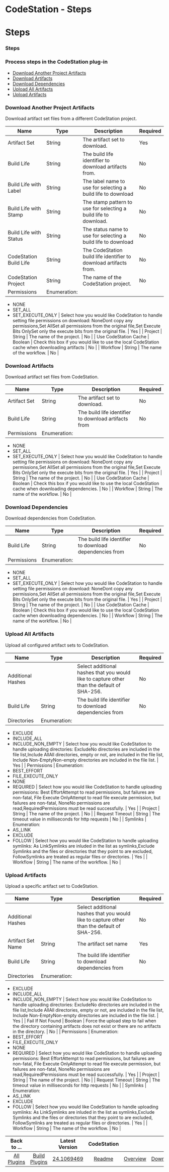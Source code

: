 
CodeStation - Steps
===================

# Steps



### Steps




 



### Process steps in the CodeStation plug-in


* [Download Another Project Artifacts](#download_another_project_artifacts)
* [Download Artifacts](#download_artifacts)
* [Download Dependencies](#download_dependencies)
* [Upload All Artifacts](#upload_all_artifacts)
* [Upload Artifacts](#upload_artifacts)




### Download Another Project Artifacts


Download artifact set files from a different CodeStation project.




| Name | Type | Description | Required |
| --- | --- | --- | --- |
| Artifact Set | String | The artifact set to download. | Yes |
| Build Life | String | The build life identifier to download artifacts from. | No |
| Build Life with Label | String | The label name to use for selecting a build life to download | No |
| Build Life with Stamp | String | The stamp pattern to use for selecting a build life to download. | No |
| Build Life with Status | String | The status name to use for selecting a build life to download | No |
| CodeStation Build Life | String | The CodeStation build life identifier to download artifacts from. | No |
| CodeStation Project | String | The name of the CodeStation project. | No |
| Permissions | Enumeration:
* NONE
* SET\_ALL
* SET\_EXECUTE\_ONLY
 | Select how you would like CodeStation to handle setting file permissions on download: NoneDont copy any permissions,Set AllSet all permissions from the original file,Set Execute Bits OnlySet only the execute bits from the original file. | Yes |
| Project | String | The name of the project. | No |
| Use CodeStation Cache | Boolean | Check this box if you would like to use the local CodeStation cache when downloading artifacts | No |
| Workflow | String | The name of the workflow. | No |


### Download Artifacts


Download artifact set files from CodeStation.




| Name | Type | Description | Required |
| --- | --- | --- | --- |
| Artifact Set | String | The artifact set to download. | No |
| Build Life | String | The build life identifier to download artifacts from | No |
| Permissions | Enumeration:
* NONE
* SET\_ALL
* SET\_EXECUTE\_ONLY
 | Select how you would like CodeStation to handle setting file permissions on download: NoneDont copy any permissions,Set AllSet all permissions from the original file,Set Execute Bits OnlySet only the execute bits from the original file. | Yes |
| Project | String | The name of the project. | No |
| Use CodeStation Cache | Boolean | Check this box if you would like to use the local CodeStation cache when downloading dependencies. | No |
| Workflow | String | The name of the workflow. | No |


### Download Dependencies


Download dependencies from CodeStation.




| Name | Type | Description | Required |
| --- | --- | --- | --- |
| Build Life | String | The build life identifier to download dependencies from | No |
| Permissions | Enumeration:
* NONE
* SET\_ALL
* SET\_EXECUTE\_ONLY
 | Select how you would like CodeStation to handle setting file permissions on download: NoneDont copy any permissions,Set AllSet all permissions from the original file,Set Execute Bits OnlySet only the execute bits from the original file. | Yes |
| Project | String | The name of the project. | No |
| Use CodeStation Cache | Boolean | Check this box if you would like to use the local CodeStation cache when downloading dependencies. | No |
| Workflow | String | The name of the workflow. | No |


### Upload All Artifacts


Upload all configured artifact sets to CodeStation.




| Name | Type | Description | Required |
| --- | --- | --- | --- |
| Additional Hashes |  | Select additional hashes that you would like to capture other than the default of SHA-256. | No |
| Build Life | String | The build life identifier to download dependencies from | No |
| Directories | Enumeration:
* EXCLUDE
* INCLUDE\_ALL
* INCLUDE\_NON\_EMPTY
 | Select how you would like CodeStation to handle uploading directories: ExcludeNo directories are included in the file list,Include AllAll directories, empty or not, are included in the file list, Include Non-EmptyNon-empty directories are included in the file list. | Yes |
| Permissions | Enumeration:
* BEST\_EFFORT
* FILE\_EXECUTE\_ONLY
* NONE
* REQUIRED
 | Select how you would like CodeStation to handle uploading permissions: Best EffortAttempt to read permissions, but failures are non-fatal, File Execute OnlyAttempt to read file execute permission, but failures are non-fatal, NoneNo permissions are read,RequiredPermissions must be read successfully. | Yes |
| Project | String | The name of the project. | No |
| Request Timeout | String | The timeout value in milliseconds for http requests | No |
| Symlinks | Enumeration:
* AS\_LINK
* EXCLUDE
* FOLLOW
 | Select how you would like CodeStation to handle uploading symlinks: As LinkSymlinks are inluded in the list as symlinks,Exclude Symlinks and the files or directories that they point to are excluded, FollowSymlinks are treated as regular files or directories. | Yes |
| Workflow | String | The name of the workflow. | No |


### Upload Artifacts


Upload a specific artifact set to CodeStation.




| Name | Type | Description | Required |
| --- | --- | --- | --- |
| Additional Hashes |  | Select additional hashes that you would like to capture other than the default of SHA-256. | No |
| Artifact Set Name | String | The artifact set name | Yes |
| Build Life | String | The build life identifier to download dependencies from | No |
| Directories | Enumeration:
* EXCLUDE
* INCLUDE\_ALL
* INCLUDE\_NON\_EMPTY
 | Select how you would like CodeStation to handle uploading directories: ExcludeNo directories are included in the file list,Include AllAll directories, empty or not, are included in the file list, Include Non-EmptyNon-empty directories are included in the file list. | Yes |
| Fail If Not Found | Boolean | Force the upload step to fail when the directory containing artifacts does not exist or there are no artifacts in the directory. | No |
| Permissions | Enumeration:
* BEST\_EFFORT
* FILE\_EXECUTE\_ONLY
* NONE
* REQUIRED
 | Select how you would like CodeStation to handle uploading permissions: Best EffortAttempt to read permissions, but failures are non-fatal, File Execute OnlyAttempt to read file execute permission, but failures are non-fatal, NoneNo permissions are read,RequiredPermissions must be read successfully. | Yes |
| Project | String | The name of the project. | No |
| Request Timeout | String | The timeout value in milliseconds for http requests | No |
| Symlinks | Enumeration:
* AS\_LINK
* EXCLUDE
* FOLLOW
 | Select how you would like CodeStation to handle uploading symlinks: As LinkSymlinks are inluded in the list as symlinks,Exclude Symlinks and the files or directories that they point to are excluded, FollowSymlinks are treated as regular files or directories. | Yes |
| Workflow | String | The name of the workflow. | No |





|Back to ...||Latest Version|CodeStation |||
| :---: | :---: | :---: | :---: | :---: | :---: |
|[All Plugins](../../index.md)|[Build Plugins](../README.md)|[24.1069469](https://raw.githubusercontent.com/UrbanCode/IBM-UCB-PLUGINS/main/files/CodeStation/codestation-24.1069469.zip)|[Readme](README.md)|[Overview](overview.md)|[Downloads](downloads.md)|
